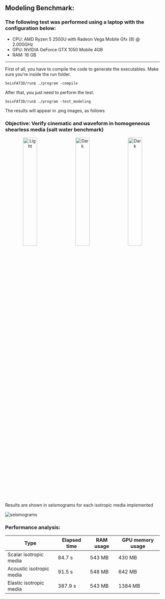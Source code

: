 ## Modeling Benchmark:

### The following test was performed using a laptop with the configuration below:

* CPU: AMD Ryzen 5 2500U with Radeon Vega Mobile Gfx (8) @ 2.000GHz
* GPU: NVIDIA GeForce GTX 1050 Mobile 4GB 
* RAM: 16 GB       
___

First of all, you have to compile the code to generate the executables. Make sure you're inside the run folder.

```console
SeisFAT3D/run$ ./program -compile
```

After that, you just need to perform the test.

```console
SeisFAT3D/run$ ./program -test_modeling
```
The results will appear in .png images, as follows

### Objective: Verify cinematic and waveform in homogeneous shearless media (salt water benchmark)  

<p align="center">
  <img alt="Light" src=https://github.com/phbastosa/SeisFAT3D/assets/44127778/8fbfedb6-2b68-4ba8-bb4f-df9d8eecb054
 width="30%">
&nbsp; &nbsp; 
  <img alt="Dark" src=https://github.com/phbastosa/SeisFAT3D/assets/44127778/caae709c-1174-4f28-9190-9b82b0ddee2e width="30%">
&nbsp; &nbsp; 
  <img alt="Dark" src=https://github.com/phbastosa/SeisFAT3D/assets/44127778/5d34d7c8-e002-4246-a579-c5e9bb5ce46b width="30%">
</p>

Results are shown in seismograms for each isotropic media implemented

![seismograms](https://github.com/phbastosa/SeisFAT3D/assets/44127778/9c0f682c-885e-48a0-9aa2-08f91cc9b025)

### Performance analysis:

|  Type                    |  Elapsed time  | RAM usage  | GPU memory usage | 
| ------------------------ | -------------- | ---------- | ---------------- |
| Scalar isotropic media   |     84.7 s     |   543 MB   |      430 MB      | 
| Acoustic isotropic media |     91.5 s     |   548 MB   |      642 MB      | 
| Elastic isotropic media  |    387.9 s     |   543 MB   |     1384 MB      |  



